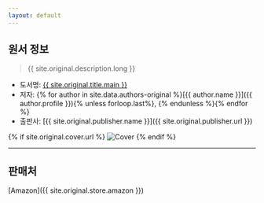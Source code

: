 ```yaml
---
layout: default
---
```


## 원서 정보

> {{ site.original.description.long }}

* 도서명: [{{ site.original.title.main }}]()
* 저자: {% for author in site.data.authors-original %}[{{ author.name }}]({{ author.profile }}){% unless forloop.last%}, {% endunless %}{% endfor %}
* 출판사: [{{ site.original.publisher.name }}]({{ site.original.publisher.url }})

{% if site.original.cover.url %}
<img class="cover" src="{{ site.original.cover.url | relative_url }}" alt="Cover" class="cover-middle"/> 
{% endif %}

***

## 판매처

[Amazon]({{ site.original.store.amazon }})